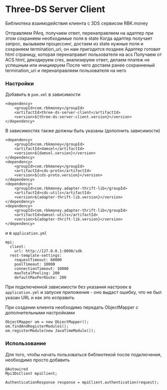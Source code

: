 # Three-DS Server Client

Библиотека взаимодействия клиента с 3DS сервисом RBK.money

Отправляем PArq, получаем ответ, перенаправляем на адаптер при этом сохраняем необходимые поля в state
Когда адаптер получает запрос, вызываем процессинг, достаем из state нужные поля и сохраняем termination_uri,
он нам пригодится позднее
Адаптер готовит html страницу, которая перенаправит пользователя на acs
Получаем от ACS html, декодируем cres, анализируем ответ, делаем платеж не успешным или инициируем
После чего достаем ранее сохранненый termination_uri и перенаправляем пользователя на него

### Настройки

Добавить в `pom.xml` в зависимости

```
<dependency>
    <groupId>com.rbkmoney</groupId>
    <artifactId>three-ds-server-client</artifactId>
    <version>${three-ds-server-client.version}</version>
</dependency>
```

В зависимостях также должны быть указаны (дополнить зависимости)

```
<dependency>
    <groupId>com.rbkmoney</groupId>
    <artifactId>damsel</artifactId>
    <version>${damsel.version}</version>
</dependency>
<dependency>
    <groupId>com.rbkmoney</groupId>
    <artifactId>cds-proto</artifactId>
    <version>${cds-proto.version}</version>
</dependency>
<dependency>
    <groupId>com.rbkmoney.adapter-thrift-lib</groupId>
    <artifactId>cds-utils</artifactId>
    <version>${adapter-thrift-lib.version}</version>
</dependency>
<dependency>
    <groupId>com.rbkmoney.adapter-thrift-lib</groupId>
    <artifactId>damsel-utils</artifactId>
    <version>${adapter-thrift-lib.version}</version>
</dependency>

```

и в `application.yml`

```
mpi:
  client:
    url: http://127.0.0.1:8090/sdk
  rest-template-settings:
    requestTimeout: 60000
    poolTimeout: 10000
    connectionTimeout: 10000
    maxTotalPooling: 200
    defaultMaxPerRoute: 200
```


При подключенной зависимости без указания настроек в `application.yml` и запуске приложения - оно выдаст ошибку, что не был указан URL и как это исправить

При создании клиента необходимо передать ObjectMapper с дополнительными настройками

```
ObjectMapper om = new ObjectMapper();
om.findAndRegisterModules();
om.registerModule(new JavaTimeModule());
```

### Использование


Для того, чтобы начать пользоваться библиотекой после подключения, необходимо просто добавить

```
@Autowired
Mpi3DsClient mpiClient;

AuthenticationResponse response = mpiClient.authentication(request);

```
